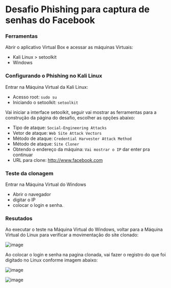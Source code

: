# Desafio Phishing para captura de senhas do Facebook

### Ferramentas

Abrir o aplicativo Virtual Box e acessar as máquinas Virtuais: 
- Kali Linux > setoolkit
- Windows

### Configurando o Phishing no Kali Linux

Entrar na Máquina Virtual da Kali Linux:
- Acesso root: ``` sudo su ```
- Iniciando o setoolkit: ``` setoolkit ```
  
Vai iniciar a interface setoolkit, seguir vai mostrar as ferramentas para a construção da página do desafio, escolher as opções abaixo:
- Tipo de ataque: ``` Social-Engineering Attacks ```
- Vetor de ataque: ``` Web Site Attack Vectors ```
- Método de ataque: ```Credential Harvester Attack Method ```
- Método de ataque: ``` Site Cloner ```
- Obtendo o endereço da máquina: ``` Vai mostrar o IP ``` dar enter pra continuar
- URL para clone: http://www.facebook.com

### Teste da clonagem

Entrar na Máquina Virtual do Windows
- Abrir o navegador
- digitar o IP
- colocar o login e senha.

### Resutados

Ao executar o teste na Máquina Virtual do Windows, voltar para a Máquina Virtual do Linux para verificar a movimentação do site clonado:

![image](https://github.com/user-attachments/assets/3b17d59c-f1ab-48e3-a578-7d7df6c4bcd7)

Ao colocar o login e senha na pagina clonada, vai fazer o registro do que foi digitado no Linux conforme imagem abaixo:

![image](https://github.com/user-attachments/assets/33a7bdef-e64f-4338-a837-a4facff9ca19)

![image](https://github.com/user-attachments/assets/ec4b7070-faba-43e9-9ce1-a05c74869167)




